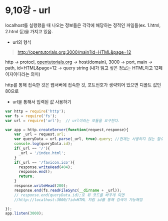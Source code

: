 # 9,10강 - url

localhost를 실행했을 때 나오는 정보들은 각각에 해당하는 정적인 파일들(ex. 1.html, 2.html 등)을 가지고 있음.

- url의 형식

> http://opentutorials.org:3000/main?id=HTML&page=12

http → protocl, [opentutorials.org](http://opentutorials.org) → host(domain), 3000 → port, main → path, id=HTML&page=12 → query string (내가 읽고 싶은 정보는 HTML이고 12페이지이다라는 의미)

http를 통해 접속한 것은 웹서버에 접속한 것, 포트번호가 생략되어 있으면 디폴트 값인 80으로

- url을 통해서 입력된 값 사용하기

```jsx
var http = require('http');
var fs = require('fs');
var url = require('url');  // url이라는 모듈을 요구한다.

var app = http.createServer(function(request,response){
    var _url = request.url;
    var queryData = url.parse(_url, true).query; //현재는 사용하지 않는 함수 parse
    console.log(queryData.id);
    if(_url == '/'){
      _url = '/index.html';
    }
    if(_url == '/favicon.ico'){
      response.writeHead(404);
      response.end();
      return;
    }
    response.writeHead(200);
    response.end(fs.readFileSync(__dirname + _url));
    // response.end(queryData.id);로 위 코드를 바꾸게 되면
    //http://localhost:3000/?id=HTML 처럼 id를 통해 검색이 가능해짐

});
app.listen(3000);
```